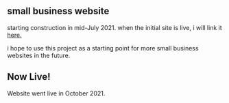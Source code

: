 ## small business website

starting construction in mid-July 2021.
when the initial site is live, i will link it [here.](thecrazyp.com)

i hope to use this project as a starting point for more small business websites in the future.

## Now Live!
Website went live in October 2021.
